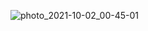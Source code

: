 ![photo_2021-10-02_00-45-01](https://user-images.githubusercontent.com/82777370/135689524-26da1d3d-c89f-4cc4-a5c9-63bcfaf2a854.jpg)
